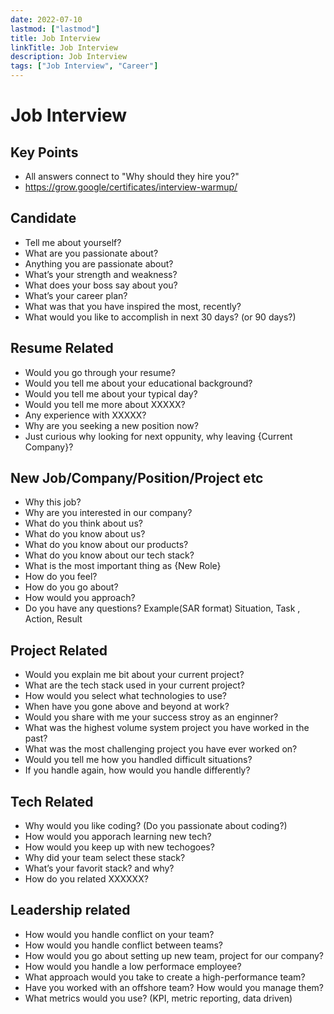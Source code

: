 ```yaml
---
date: 2022-07-10
lastmod: ["lastmod"]
title: Job Interview
linkTitle: Job Interview
description: Job Interview
tags: ["Job Interview", "Career"]
---
```

# Job Interview

## Key Points
- All answers connect to "Why should they hire you?"
- https://grow.google/certificates/interview-warmup/

## Candidate
- Tell me about yourself?
- What are you passionate about?
- Anything you are passionate about?
- What’s your strength and weakness?
- What does your boss say about you?
- What’s your career plan?
- What was that you have inspired the most, recently?
- What would you like to accomplish in next 30 days? (or 90 days?)

## Resume Related
- Would you go through your resume?
- Would you tell me about your educational background?
- Would you tell me about your typical day?
- Would you tell me more about XXXXX?
- Any experience with XXXXX?
- Why are you seeking a new position now?
- Just curious why looking for next oppunity, why leaving {Current Company}?

## New Job/Company/Position/Project etc
- Why this job?
- Why are you interested in our company?
- What do you think about us?
- What do you know about us?
- What do you know about our products?
- What do you know about our tech stack?
- What is the most important thing as {New Role}
- How do you feel?
- How do you go about?
- How would you approach?
- Do you have any questions?
Example(SAR format) Situation, Task , Action, Result

## Project Related
- Would you explain me bit about your current project?
- What are the tech stack used in your current project?
- How would you select what technologies to use?
- When have you gone above and beyond at work?
- Would you share with me your success stroy as an enginner?
- What was the highest volume system project you have worked in the past?
- What was the most challenging project you have ever worked on?
- Would you tell me how you handled difficult situations?
- If you handle again, how would you handle differently?

## Tech Related
- Why would you like coding? (Do you passionate about coding?)
- How would you apporach learning new tech?
- How would you keep up with new techogoes?
- Why did your team select these stack?
- What’s your favorit stack? and why?
- How do you related XXXXXX?

## Leadership related
- How would you handle conflict on your team?
- How would you handle conflict between teams?
- How would you go about setting up new team, project for our company?
- How would you handle a low performace employee?
- What approach would you take to create a high-performance team?
- Have you worked with an offshore team? How would you manage them?
- What metrics would you use?  (KPI, metric reporting, data driven)
